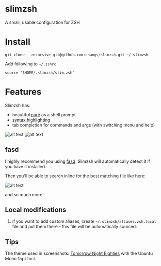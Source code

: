 slimzsh
=======

A small, usable configuration for ZSH

# Install

```
git clone --recursive git@github.com:changs/slimzsh.git ~/.slimzsh
```

Add following to `~/.zshrc`

```
source "$HOME/.slimzsh/slim.zsh"
```

# Features

Slimzsh has:

* beautiful [pure](https://github.com/sindresorhus/pure) as a shell prompt
* [syntax highlighting](https://github.com/zsh-users/zsh-syntax-highlighting)
* tab completion for commands and args (with switching menu and help)

![alt text](http://i.imgur.com/sVJOSOU.png "Tab Completion")
![alt text](http://i.imgur.com/wY25hkn.png "Syntax Highlighting")


## fasd

I highly recommend you using [fasd](https://github.com/clvv/fasd).
Slimzsh will automatically detect it if you have it installed.

Then you'll be able to search inline for the best matching file like here:

![alt text](http://i.imgur.com/s2LeC9K.gif "FASD")

and so much more!

## Local modifications

1. if you want to add custom aliases, create `~/.slimzsh/aliases.zsh.local` file
   and put them there - this file will be automatically sourced.

## Tips

The theme used in screenshots: [Tomorrow Night Eighties](https://github.com/chriskempson/tomorrow-theme)
with the Ubuntu Mono 15pt font.

